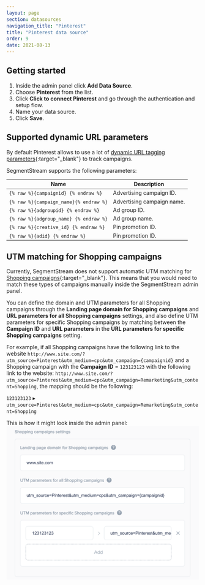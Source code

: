 ```yaml
---
layout: page
section: datasources
navigation_title: "Pinterest"
title: "Pinterest data source"
order: 9
date: 2021-08-13
---
```


## Getting started

1. Inside the admin panel click **Add Data Source**.
2. Choose **Pinterest** from the list.
3. Click **Click to connect Pinterest** and go through the authentication and setup flow.
4. Name your data source.
5. Click **Save**.

## Supported dynamic URL parameters

By default Pinterest allows to use a lot of [dynamic URL tagging parameters](https://help.pinterest.com/en/business/article/third-party-and-dynamic-tracking){:target="_blank"} to track campaigns.

SegmentStream supports the following parameters:

Name|Description
--- | ---
`{% raw %}{campaignid} {% endraw %}` | Advertising campaign ID.
`{% raw %}{campaign_name}{% endraw %}` | Advertising campaign name.
`{% raw %}{adgroupid} {% endraw %}` | Ad group ID.
`{% raw %}{adgroup_name} {% endraw %}` | Ad group name.
`{% raw %}{creative_id} {% endraw %}` | Pin promotion ID.
`{% raw %}{adid} {% endraw %}` | Pin promotion ID.

## UTM matching for Shopping campaigns

Currently, SegmentStream does not support automatic UTM matching for [Shopping campaigns](https://help.pinterest.com/en/business/article/track-report-optimize-shopping-campaigns){:target="_blank"}. This means that you would need to match these types of campaigns manually inside the SegmentStream admin panel.

You can define the domain and UTM parameters for all Shopping campaigns through the **Landing page domain for Shopping campaigns** and **URL parameters for all Shopping campaigns** settings, and also define UTM parameters for specific Shopping campaigns by matching between the **Campaign ID** and **URL parameters** in the **URL parameters for specific Shopping campaigns** setting.

For example, if all Shopping campaigns have the following link to the website `http://www.site.com/?utm_source=Pinterest&utm_medium=cpc&utm_campaign={campaignid}` and a Shopping campaign with the **Campaign ID** = `123123123` with the following link to the website: `http://www.site.com/?utm_source=Pinterest&utm_medium=cpc&utm_campaign=Remarketing&utm_content=Shopping`, the mapping should be the following:

`123123123` ▸ `utm_source=Pinterest&utm_medium=cpc&utm_campaign=Remarketing&utm_content=Shopping`

This is how it might look inside the admin panel:
![Pinterest URL params matching](/img/pinterest/pinterest-utm-matching.png)
